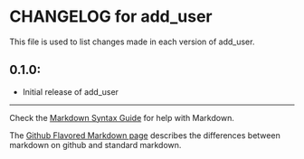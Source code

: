 # CHANGELOG for add_user

This file is used to list changes made in each version of add_user.

## 0.1.0:

* Initial release of add_user

- - -
Check the [Markdown Syntax Guide](http://daringfireball.net/projects/markdown/syntax) for help with Markdown.

The [Github Flavored Markdown page](http://github.github.com/github-flavored-markdown/) describes the differences between markdown on github and standard markdown.
